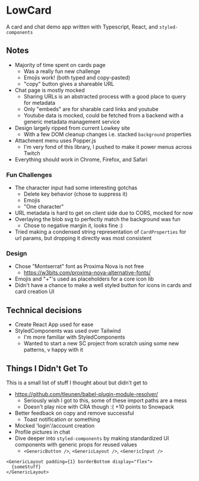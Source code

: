 # LowCard

A card and chat demo app written with Typescript, React, and `styled-components`

## Notes

- Majority of time spent on cards page
  - Was a really fun new challenge
  - Emojis work! (both typed and copy-pasted)
  - "copy" button gives a shareable URL
- Chat page is mostly mocked
  - Sharing URLs is an abstracted process with a good place to query for metadata
  - Only "embeds" are for sharable card links and youtube
  - Youtube data is mocked, could be fetched from a backend with a generic metadata management service
- Design largely ripped from current Lowkey site
  - With a few DOM cleanup changes i.e. stacked `background` properties
- Attachment menu uses Popper.js
  - I'm very fond of this library, I pushed to make it power menus across Twitch
- Everything should work in Chrome, Firefox, and Safari

### Fun Challenges

- The character input had some interesting gotchas
  - Delete key behavior (chose to suppress it)
  - Emojis
  - "One character"
- URL metadata is hard to get on client side due to CORS, mocked for now
- Overlaying the blob svg to perfectly match the background was fun
  - Chose to negative margin it, looks fine :)
- Tried making a condensed string representation of `CardProperties` for url params, but dropping it directly was most consistent

### Design

- Chose "Montserrat" font as Proxima Nova is not free
  - https://w3bits.com/proxima-nova-alternative-fonts/
- Emojis and "+"'s used as placeholders for a core icon lib
- Didn't have a chance to make a well styled button for icons in cards and card creation UI

## Technical decisions

- Create React App used for ease
- StyledComponents was used over Tailwind
  - I'm more familiar with StyledComponents
  - Wanted to start a new SC project from scratch using some new patterns, v happy with it

## Things I Didn't Get To

This is a small list of stuff I thought about but didn't get to

- https://github.com/tleunen/babel-plugin-module-resolver/
  - Seriously wish I got to this, some of these import paths are a mess
  - Doesn't play nice with CRA though :( +10 points to Snowpack
- Better feedback on copy and remove successful
  - Toast notification or something
- Mocked 'login'/account creation
- Profile pictures in chat
- Dive deeper into `styled-components` by making standardized UI components with generic props for reused values
  - `<GenericButton />`, `<GenericLayout />`, `<GenericInput />`

```tsx
<GenericLayout padding={1} borderBottom display="flex">
  {someStuff}
</GenericLayout>
```
